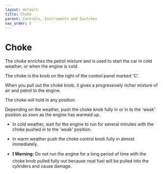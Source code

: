 ```yaml
---
layout: default
title: Choke
parent: Controls, Instruments and Switches
nav_order: 5
---
```


# Choke

The choke enriches the petrol mixture and is used to start the car in cold weather, or when the engine is cold.

The choke is the knob on the right of the control panel marked 'C'.

When you pull out the choke knob, it gives a progressively richer mixture of air and petrol to the engine.

The choke will hold in any position.

Depending on the weather, push the choke knob fully in or in to the 'weak' position as soon as the engine has warmed up.
- In cold weather, wait for the engine to run for several minutes with the choke pushed in to the 'weak' position.
- In warm weather push the choke control knob fully in almost immediately.

- **❗️ Warning:** Do not run the engine for a long period of time with the choke knob pulled fully out because neat
fuel will be pulled into the cylinders and cause damage.